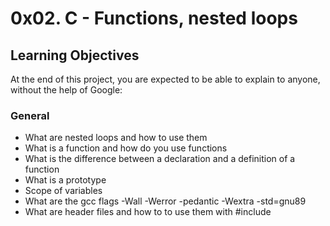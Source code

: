 # 0x02. C - Functions, nested loops


## Learning Objectives

At the end of this project, you are expected to be able to explain to anyone, without the help of Google:


### General

* What are nested loops and how to use them
* What is a function and how do you use functions
* What is the difference between a declaration and a definition of a function
* What is a prototype
* Scope of variables
* What are the gcc flags -Wall -Werror -pedantic -Wextra -std=gnu89
* What are header files and how to to use them with #include
